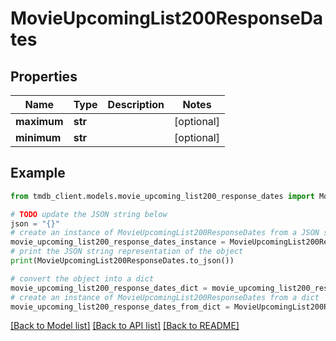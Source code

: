 # MovieUpcomingList200ResponseDates


## Properties

Name | Type | Description | Notes
------------ | ------------- | ------------- | -------------
**maximum** | **str** |  | [optional] 
**minimum** | **str** |  | [optional] 

## Example

```python
from tmdb_client.models.movie_upcoming_list200_response_dates import MovieUpcomingList200ResponseDates

# TODO update the JSON string below
json = "{}"
# create an instance of MovieUpcomingList200ResponseDates from a JSON string
movie_upcoming_list200_response_dates_instance = MovieUpcomingList200ResponseDates.from_json(json)
# print the JSON string representation of the object
print(MovieUpcomingList200ResponseDates.to_json())

# convert the object into a dict
movie_upcoming_list200_response_dates_dict = movie_upcoming_list200_response_dates_instance.to_dict()
# create an instance of MovieUpcomingList200ResponseDates from a dict
movie_upcoming_list200_response_dates_from_dict = MovieUpcomingList200ResponseDates.from_dict(movie_upcoming_list200_response_dates_dict)
```
[[Back to Model list]](../README.md#documentation-for-models) [[Back to API list]](../README.md#documentation-for-api-endpoints) [[Back to README]](../README.md)


